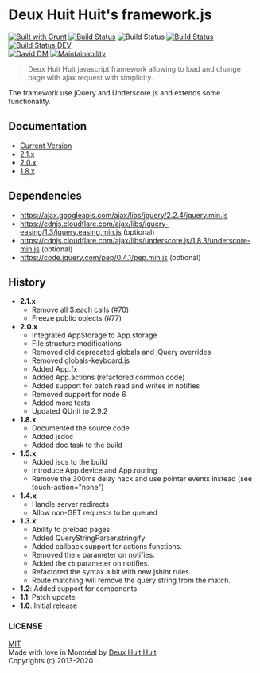# Deux Huit Huit's framework.js

[![Built with Grunt](https://gruntjs.com/cdn/builtwith.png)](http://gruntjs.com/)
[![Build Status](https://travis-ci.com/DeuxHuitHuit/framework.js.svg)](https://travis-ci.com/DeuxHuitHuit/framework.js)
![Build Status](https://ci.appveyor.com/api/projects/status/t8sadjjdpbyl48dj?svg=true)
[![Build Status](https://github.com/DeuxHuitHuit/framework.js/workflows/CI/badge.svg)](https://github.com/DeuxHuitHuit/framework.js/actions?query=workflow%3ACI)
[![Build Status DEV](https://github.com/DeuxHuitHuit/framework.js/workflows/CI/badge.svg?branch=dev)](https://github.com/DeuxHuitHuit/framework.js/actions?query=workflow%3ACI+branch%3Adev)    
[![David DM](https://david-dm.org/DeuxHuitHuit/framework.js/dev-status.svg?style=flat)](https://david-dm.org/DeuxHuitHuit/framework.js#info=devDependencies)
[![Maintainability](https://api.codeclimate.com/v1/badges/afad7fc6575f77e1f43d/maintainability)](https://codeclimate.com/github/DeuxHuitHuit/framework.js/maintainability)

> Deux Huit Huit javascript framework allowing to load and change page with ajax request with simplicity.

The framework use jQuery and Underscore.js and extends some functionality.

## Documentation

* [Current Version](https://deuxhuithuit.github.io/framework.js/framework/2.2.4/)
* [2.1.x](https://deuxhuithuit.github.io/framework.js/framework/2.1.0/)
* [2.0.x](https://deuxhuithuit.github.io/framework.js/framework/2.0.1/)
* [1.8.x](https://deuxhuithuit.github.io/framework.js/framework/1.8.0/)

## Dependencies

* https://ajax.googleapis.com/ajax/libs/jquery/2.2.4/jquery.min.js
* https://cdnjs.cloudflare.com/ajax/libs/jquery-easing/1.3/jquery.easing.min.js (optional)
* https://cdnjs.cloudflare.com/ajax/libs/underscore.js/1.8.3/underscore-min.js (optional)
* https://code.jquery.com/pep/0.4.1/pep.min.js (optional)

## History

* **2.1.x**
	* Remove all $.each calls (#70)
	* Freeze public objects (#77)
* **2.0.x**
	* Integrated AppStorage to App.storage
	* File structure modifications
	* Removed old deprecated globals and jQuery overrides
	* Removed globals-keyboard.js
	* Added App.fx
	* Added App.actions (refactored common code)
	* Added support for batch read and writes in notifies
	* Removed support for node 6
	* Added more tests
	* Updated QUnit to 2.9.2
* **1.8.x**
	* Documented the source code
	* Added jsdoc
	* Added doc task to the build
* **1.5.x**
	* Added jscs to the build
	* Introduce App.device and App.routing
	* Remove the 300ms delay hack and use pointer events instead (see touch-action="none")
* **1.4.x**
	* Handle server redirects
	* Allow non-GET requests to be queued
* **1.3.x**
	* Ability to preload pages
	* Added QueryStringParser.stringify
	* Added callback support for actions functions.
	* Removed the `e` parameter on notifies.
	* Added the `cb` parameter on notifies.
	* Refactored the syntax a bit with new jshint rules.
	* Route matching will remove the query string from the match.
* **1.2**: Added support for components
* **1.1**: Patch update
* **1.0**: Initial release

### LICENSE

[MIT](http://deuxhuithuit.mit-license.org)    
Made with love in Montréal by [Deux Huit Huit](https://deuxhuithuit.com)    
Copyrights (c) 2013-2020
